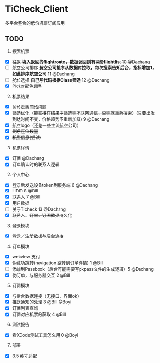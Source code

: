 TiCheck_Client
==============

多平台整合的低价机票订阅应用

TODO
---------------
1. 搜索机票
 - [x] ~~往返 **填入返回的flightroute，数据返回则有两份flightlist**  10 @Dachang~~
 - [ ] 航空公司排序 **航空公司排序从数据库拉取，每次搜索告知后台，指标增加1，如此排序航空公司** 11 @Dachang
 - [ ] 舱位选择 **自己写代码根据Class筛选** 12 @Dachang
 - [x] Picker配色调整
2. 机票结果
 - [x] ~~价格走势网络问题~~
 - [x] 筛选优化（~~能直接在结果中筛选则不联网通信，否则就重新搜索~~）(只要出发到达时间不变，价格趋势不重新加载) 9 @Dachang
 - [x] 航空logo（还差一些主流航空公司）
 - [x] ~~剩余座位数量~~
 - [x] ~~机型信息(尝试)~~
3. 机票详情
 - [x] 订阅 @Dachang
 - [x] 订单确认时的联系人逻辑
2. 个人中心
 - [x] 登录后发送设备token到服务端 6 @Dachang
 - [x] UDID  8 @Bill
 - [x] 联系人 7 @Bill
 - [x] 用户数据
 - [ ] 关于Ticheck 13 @Dachang
 - [x] 联系人、~~订单、订阅数据~~持久化
3. 登录模块
 - [x] 登录／注册数据与后台连接
4. 订单模块
 - [x] webview 支付
 - [x] 伪成功跳转(navigation 跳转到订单详情) 1 @Bill
 - [ ] 添加到Passbook（后台可能需要写pkpass文件的生成逻辑）5  @Dachang
 - [x] 伪订单，与服务器交互 2 @Bill
5. 订阅模块
 - [x] 与后台数据连接（无接口，界面ok）
 - [x] 推送通知的处理 3 @Bill @Boyi
 - [x] 订阅列表查询
 - [x] 订阅对应机票的获取 4 @Bill
6. 测试报告
 - [x] 看XCode测试工具怎么用 0 @Boyi
7. 部署
 - [x] 3.5 英寸适配
